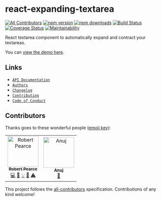# react-expanding-textarea
[![All Contributors](https://img.shields.io/badge/all_contributors-2-orange.svg?style=flat-square)](#contributors)
[![npm version](https://img.shields.io/npm/v/react-expanding-textarea.svg)](https://www.npmjs.com/package/react-expanding-textarea) [![npm downloads](https://img.shields.io/npm/dt/react-expanding-textarea.svg)](https://www.npmjs.com/package/react-expanding-textarea) [![Build Status](https://travis-ci.org/rpearce/react-expanding-textarea.svg?branch=master)](https://travis-ci.org/rpearce/react-expanding-textarea) [![Coverage Status](https://coveralls.io/repos/github/rpearce/react-expanding-textarea/badge.svg?branch=master)](https://coveralls.io/github/rpearce/react-expanding-textarea?branch=master) [![Maintainability](https://api.codeclimate.com/v1/badges/f1395be9796a63b3d9a2/maintainability)](https://codeclimate.com/github/rpearce/react-expanding-textarea/maintainability)

React textarea component to automatically expand and contract your textareas.

You can [view the demo here](http://rpearce.github.io/react-expanding-textarea/).

## Links
* [`API Documentation`](./API.md)
* [`Authors`](./AUTHORS)
* [`Changelog`](./CHANGELOG.md)
* [`Contributing`](./CONTRIBUTING.md)
* [`Code of Conduct`](./CODE_OF_CONDUCT.md)

## Contributors

Thanks goes to these wonderful people ([emoji key](https://github.com/kentcdodds/all-contributors#emoji-key)):

<!-- ALL-CONTRIBUTORS-LIST:START - Do not remove or modify this section -->
<!-- prettier-ignore -->
<table><tr><td align="center"><a href="https://robertwpearce.com"><img src="https://avatars2.githubusercontent.com/u/592876?v=4" width="100px;" alt="Robert Pearce"/><br /><sub><b>Robert Pearce</b></sub></a><br /><a href="https://github.com/rpearce/react-expanding-textarea/commits?author=rpearce" title="Code">💻</a> <a href="https://github.com/rpearce/react-expanding-textarea/commits?author=rpearce" title="Documentation">📖</a> <a href="#example-rpearce" title="Examples">💡</a> <a href="#ideas-rpearce" title="Ideas, Planning, & Feedback">🤔</a> <a href="https://github.com/rpearce/react-expanding-textarea/commits?author=rpearce" title="Tests">⚠️</a></td><td align="center"><a href="http://shuffle.do/@anuj"><img src="https://avatars2.githubusercontent.com/u/9633371?v=4" width="100px;" alt="Anuj"/><br /><sub><b>Anuj</b></sub></a><br /><a href="https://github.com/rpearce/react-expanding-textarea/issues?q=author%3Aoyeanuj" title="Bug reports">🐛</a></td></tr></table>

<!-- ALL-CONTRIBUTORS-LIST:END -->

This project follows the [all-contributors](https://github.com/kentcdodds/all-contributors) specification. Contributions of any kind welcome!
